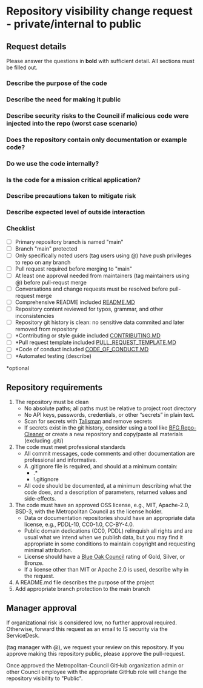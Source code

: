 # Repository visibility change request - private/internal to public

## Request details

Please answer the questions in **bold** with sufficient detail. All sections must be filled out. 

### Describe the purpose of the code

### Describe the need for making it public

<!-- Is this code to be shared with external collaborators? -->

### Describe security risks to the Council if malicious code were injected into the repo (worst case scenario)

### Does the repository contain only documentation or example code?

<!-- Are all the public functions fully documented?-->

### Do we use the code internally?

<!-- Is the code used in any automated processes onsite? -->
### Is the code for a mission critical application?

### Describe precautions taken to mitigate risk
<!--Pull-request review process, automated or manual testing procedures, access and push restrictions. Use checklist.-->
### Describe expected level of outside interaction 
<!-- Popularity, issues, pull-requests from general public or potential collaborators -->
### Checklist 
- [ ] Primary repository branch is named "main"
- [ ] Branch "main" protected
- [ ] Only specifically noted users (tag users using @) have push privileges to repo on any branch
- [ ] Pull request required before merging to "main"
- [ ] At least one approval needed from maintainers (tag maintainers using @) before pull-requst merge
- [ ] Conversations and change requests must be resolved before pull-request merge
- [ ] Comprehensive README included [README.MD](README.MD)
- [ ] Repository content reviewed for typos, grammar, and other inconsistencies
- [ ] Repository git history is clean: no sensitive data commited and later removed from repository
- [ ] *Contributing or style guide included [CONTRIBUTING.MD](CONTRIBUTING.MD)
- [ ] *Pull request template included [PULL_REQUEST_TEMPLATE.MD](.github/PULL_REQUEST_TEMPLATE.MD)
- [ ] *Code of conduct included [CODE_OF_CONDUCT.MD](CODE_OF_CONDUCT.MD)
- [ ] *Automated testing (describe)

*optional 


## Repository requirements

1.	The repository must be clean
	- No absolute paths; all paths must be relative to project root directory
    - No API keys, passwords, credentials, or other “secrets” in plain text. 
    - Scan for secrets with [Talisman](https://thoughtworks.github.io/talisman/) and remove secrets
    - If secrets exist in the git history, consider using a tool like [BFG Repo-Cleaner](https://rtyley.github.io/bfg-repo-cleaner/) or create a new repository and copy/paste all materials (excluding .git/)
1.	The code must meet professional standards
    - All commit messages, code comments and other documentation are professional and informative.
    - A .gitignore file is required, and should at a minimum contain:
      - .*
      - !.gitignore
    - All code should be documented, at a minimum describing what the code does, and a description of parameters, returned values and side-effects.
1.	The code must have an approved OSS license, e.g., MIT, Apache-2.0, BSD-3, with the Metropolitan Council as the license holder.
	- Data or documentation repositories should have an appropriate data license, e.g., PDDL-10, CC0-1.0, CC-BY-4.0.
    - Public domain dedications (CC0, PDDL) relinquish all rights and are usual what we intend when we publish data, but you may find it appropriate in some conditions to maintain copyright and requesting minimal attribution.
    - License should have a [Blue Oak Council](https://blueoakcouncil.org/list) rating of Gold, Silver, or Bronze.
    - If a license other than MIT or Apache 2.0 is used, describe why in the request. 
1.	A README.md file describes the purpose of the project
1.	Add appropriate branch protection to the main branch

## Manager approval

If organizational risk is considered low, no further approval required. Otherwise, forward this request as an email to IS security via the ServiceDesk.

(tag manager with @), we request your review on this repository. If you approve making this repository public, please approve the pull-request.

Once approved the Metropolitan-Council GitHub organization admin or other Council employee with the appropriate GitHub role will change the repository visibility to "Public".

